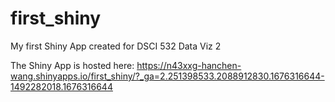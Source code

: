 # first_shiny
My first Shiny App created for DSCI 532 Data Viz 2

The Shiny App is hosted here: https://n43xxg-hanchen-wang.shinyapps.io/first_shiny/?_ga=2.251398533.2088912830.1676316644-1492282018.1676316644
